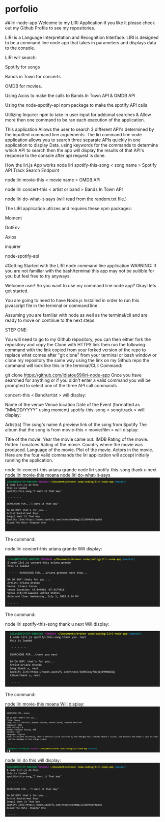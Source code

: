  # porfolio
##liri-node-app
Welcome to my LIRI Application if you like it please check out my Github Profile to see my repositories.

LIRI is a Language Interpretation and Recognition Interface. LIRI is designed to be a command line node app that takes in parameters and displays data to the console.

LIRI will search:

Spotify for songs


Bands in Town for concerts

OMDB for movies.

Using Axios to make the calls to Bands In Town API & OMDB API

Using the node-spotify-api npm package to make the spotify API calls

Utilizing Inquirer npm to take in user input for addional searches & Allow more then one command to be ran each execution of the application.

This application Allows the user to search 3 different API's determined by the inputted command line arguements.
The liri command line node application allows you to search three separate APIs quickly in one application to display Data, using keywords for the commands to determine which API to search then the app will display the results of that API's response to the console after api request is done.


How the liri.js App works
node liri spotify-this-song < song name > Spotify API Track Search Endpoint

node liri movie-this < movie name > OMDB API

node liri concert-this < artist or band > Bands In Town API

node liri do-what-it-says (will read from the random.txt file.)

The LIRI application utilizes and requires these npm packages:

Moment

DotEnv

Axios

inquirer

node-spotify-api


#Getting Started with the LIRI node command line application
WARNING: If you are not familiar with the bash/terminal this app may not be suitible for you but feel free to try anyways.

Welcome user! So you want to use my command line node app? Okay! lets get started.

You are going to need to have Node.js Installed in order to run this javascript file in the terminal or command line.

Assuming you are familiar with node as well as the terminal/cli and are ready to move on continue to the next steps

STEP ONE:

You will need to go to my Github repository, you can then either fork the repository and copy the Clone with HTTPS link then run the following command with the link copied from your forked version of the repo to replace what comes after "git clone" from your terminal or bash window or clone my repository the same way using the link on my Github repo the command will look like this in the terminal/CLI:
Command:

git clone https://github.com/idiatou69/liri-node-app
Once you have searched for anything or if you didn't enter a valid command you will be prompted to select one of the three API call commands

concert-this < Band/artist > will display:

Name of the venue
Venue location
Date of the Event (formatted as "MM/DD/YYYY" using moment)
spotify-this-song < song/track > will display:

Artist(s)
The song's name
A preview link of the song from Spotify
The album that the song is from
movie-this < movie/film > will display:

Title of the movie.
Year the movie came out.
IMDB Rating of the movie.
Rotten Tomatoes Rating of the movie.
Country where the movie was produced.
Language of the movie.
Plot of the movie.
Actors in the movie.
Here are the four valid commands the liri application will accept initially running the application.

node liri concert-this ariana grande
node liri spotify-this-song thank u next
node liri movie-this moana
node liri do-what-it-says
![do-what-it-says](do-this.PNG)

The command:

node liri concert-this ariana grande
Will display:

![concert-this](concert-this.PNG)

The command:

node liri spotify-this-song thank u next
Will display:

![spotify-this](spotify-this.PNG)

The command:

node liri movie-this moana
Will display:
![movie-this](movie-this.PNG)

node liri do this 
will display:
![do-this](do-this.PNG)


